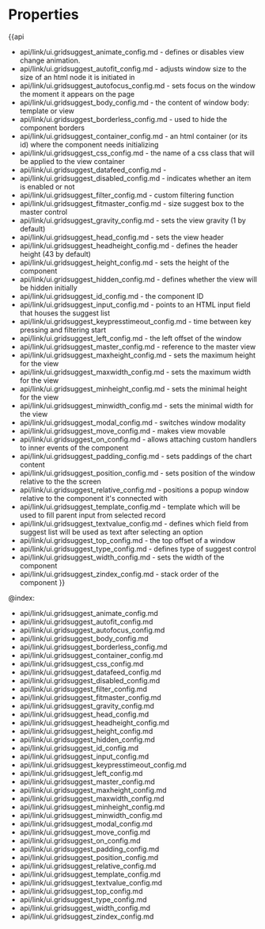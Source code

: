 Properties
==========

{{api
- api/link/ui.gridsuggest_animate_config.md - defines or disables view change animation.
- api/link/ui.gridsuggest_autofit_config.md - adjusts window size to the size of an html node it is initiated in
- api/link/ui.gridsuggest_autofocus_config.md - sets focus on the window the moment it appears on the page
- api/link/ui.gridsuggest_body_config.md - the content of window body: template or view
- api/link/ui.gridsuggest_borderless_config.md - used to hide the component borders
- api/link/ui.gridsuggest_container_config.md - an html container (or its id) where the component needs initializing
- api/link/ui.gridsuggest_css_config.md - the name of a css class that will be applied to the view container
- api/link/ui.gridsuggest_datafeed_config.md - 
- api/link/ui.gridsuggest_disabled_config.md - indicates whether an item is enabled or not
- api/link/ui.gridsuggest_filter_config.md - custom filtering function
- api/link/ui.gridsuggest_fitmaster_config.md - size suggest box to the master control
- api/link/ui.gridsuggest_gravity_config.md - sets the view gravity (1 by default)
- api/link/ui.gridsuggest_head_config.md - sets the view header
- api/link/ui.gridsuggest_headheight_config.md - defines the header height (43 by default)
- api/link/ui.gridsuggest_height_config.md - sets the height of the component
- api/link/ui.gridsuggest_hidden_config.md - defines whether the view will be hidden initially
- api/link/ui.gridsuggest_id_config.md - the component ID
- api/link/ui.gridsuggest_input_config.md - points to an  HTML input field that houses the suggest list
- api/link/ui.gridsuggest_keypresstimeout_config.md - time between key pressing and filtering start
- api/link/ui.gridsuggest_left_config.md - the left offset of the window
- api/link/ui.gridsuggest_master_config.md - reference to the master view
- api/link/ui.gridsuggest_maxheight_config.md - sets the maximum height for the view
- api/link/ui.gridsuggest_maxwidth_config.md - sets the maximum width for the view
- api/link/ui.gridsuggest_minheight_config.md - sets the minimal height for the view
- api/link/ui.gridsuggest_minwidth_config.md - sets the minimal width for the view
- api/link/ui.gridsuggest_modal_config.md - switches window modality
- api/link/ui.gridsuggest_move_config.md - makes view movable
- api/link/ui.gridsuggest_on_config.md - allows attaching custom handlers to inner events of the component
- api/link/ui.gridsuggest_padding_config.md - sets paddings of the chart content
- api/link/ui.gridsuggest_position_config.md - sets position of the window relative to the the screen
- api/link/ui.gridsuggest_relative_config.md - positions a popup window relative to the component it's connected with
- api/link/ui.gridsuggest_template_config.md - template which will be used to fill parent input from selected record
- api/link/ui.gridsuggest_textvalue_config.md - defines which field from suggest list will be used as text after selecting an option
- api/link/ui.gridsuggest_top_config.md - the top offset of a window
- api/link/ui.gridsuggest_type_config.md - defines type of suggest control
- api/link/ui.gridsuggest_width_config.md - sets the width of the component
- api/link/ui.gridsuggest_zindex_config.md - stack order of the component
}}

@index:
- api/link/ui.gridsuggest_animate_config.md
- api/link/ui.gridsuggest_autofit_config.md
- api/link/ui.gridsuggest_autofocus_config.md
- api/link/ui.gridsuggest_body_config.md
- api/link/ui.gridsuggest_borderless_config.md
- api/link/ui.gridsuggest_container_config.md
- api/link/ui.gridsuggest_css_config.md
- api/link/ui.gridsuggest_datafeed_config.md
- api/link/ui.gridsuggest_disabled_config.md
- api/link/ui.gridsuggest_filter_config.md
- api/link/ui.gridsuggest_fitmaster_config.md
- api/link/ui.gridsuggest_gravity_config.md
- api/link/ui.gridsuggest_head_config.md
- api/link/ui.gridsuggest_headheight_config.md
- api/link/ui.gridsuggest_height_config.md
- api/link/ui.gridsuggest_hidden_config.md
- api/link/ui.gridsuggest_id_config.md
- api/link/ui.gridsuggest_input_config.md
- api/link/ui.gridsuggest_keypresstimeout_config.md
- api/link/ui.gridsuggest_left_config.md
- api/link/ui.gridsuggest_master_config.md
- api/link/ui.gridsuggest_maxheight_config.md
- api/link/ui.gridsuggest_maxwidth_config.md
- api/link/ui.gridsuggest_minheight_config.md
- api/link/ui.gridsuggest_minwidth_config.md
- api/link/ui.gridsuggest_modal_config.md
- api/link/ui.gridsuggest_move_config.md
- api/link/ui.gridsuggest_on_config.md
- api/link/ui.gridsuggest_padding_config.md
- api/link/ui.gridsuggest_position_config.md
- api/link/ui.gridsuggest_relative_config.md
- api/link/ui.gridsuggest_template_config.md
- api/link/ui.gridsuggest_textvalue_config.md
- api/link/ui.gridsuggest_top_config.md
- api/link/ui.gridsuggest_type_config.md
- api/link/ui.gridsuggest_width_config.md
- api/link/ui.gridsuggest_zindex_config.md

